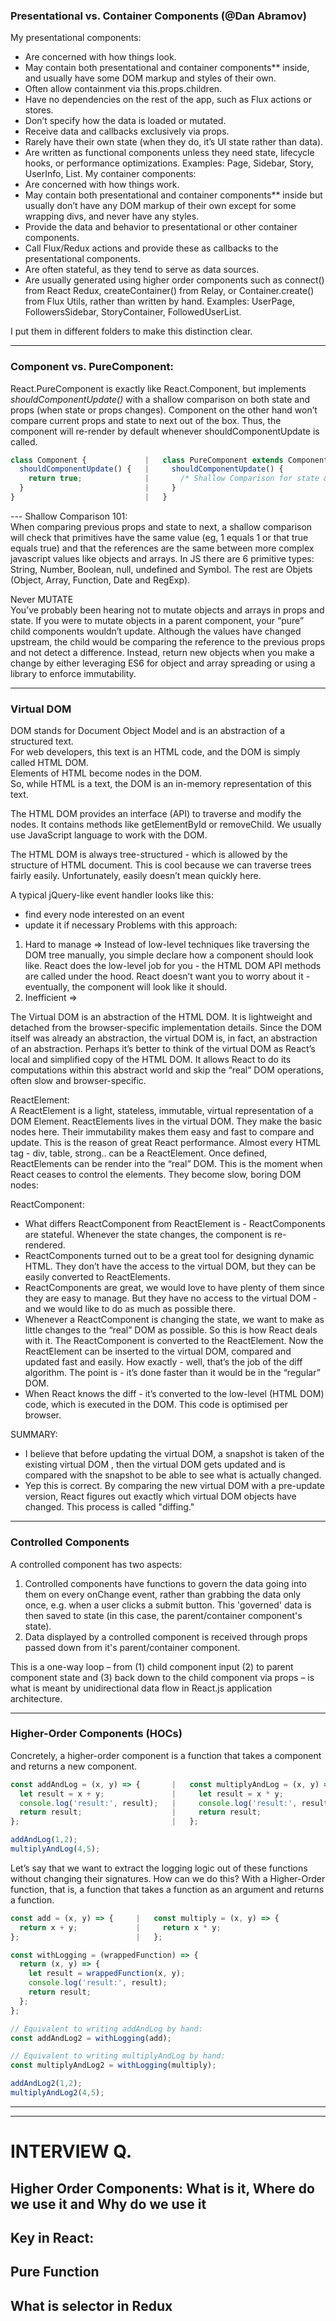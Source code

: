 
### Presentational vs. Container Components (@Dan Abramov) ###
My presentational components:
- Are concerned with how things look.
- May contain both presentational and container components** inside, and usually have some DOM markup and styles of their own.
- Often allow containment via this.props.children.
- Have no dependencies on the rest of the app, such as Flux actions or stores.
- Don’t specify how the data is loaded or mutated.
- Receive data and callbacks exclusively via props.
- Rarely have their own state (when they do, it’s UI state rather than data).
- Are written as functional components unless they need state, lifecycle hooks, or performance optimizations.
Examples: Page, Sidebar, Story, UserInfo, List.
My container components:
- Are concerned with how things work.
- May contain both presentational and container components** inside but usually don’t have any DOM markup of their own except for some wrapping divs, and never have any styles.
- Provide the data and behavior to presentational or other container components.
- Call Flux/Redux actions and provide these as callbacks to the presentational components.
- Are often stateful, as they tend to serve as data sources.
- Are usually generated using higher order components such as connect() from React Redux, createContainer() from Relay, or Container.create() from Flux Utils, rather than written by hand.
Examples: UserPage, FollowersSidebar, StoryContainer, FollowedUserList.

I put them in different folders to make this distinction clear.

---

### Component vs. PureComponent: ###
React.PureComponent is exactly like React.Component, but implements <i>shouldComponentUpdate()</i> with a shallow comparison on both state and props (when state or props changes). Component on the other hand won’t compare current props and state to next out of the box. Thus, the component will re-render by default whenever shouldComponentUpdate is called.  
```javascript
class Component {             |   class PureComponent extends Component {
  shouldComponentUpdate() {   |     shouldComponentUpdate() {
    return true;              |       /* Shallow Comparison for state & props */
  }                           |     }
}                             |   }
```
--- Shallow Comparison 101:  
When comparing previous props and state to next, a shallow comparison will check that primitives have the same value (eg, 1 equals 1 or that true equals true) and that the references are the same between more complex javascript values like objects and arrays.
In JS there are 6 primitive types: String, Number, Boolean, null, undefined and Symbol. The rest are Objets (Object, Array, Function, Date and RegExp).

 Never MUTATE  
You’ve probably been hearing not to mutate objects and arrays in props and state. If you were to mutate objects in a parent component, your “pure” child components wouldn’t update. Although the values have changed upstream, the child would be comparing the reference to the previous props and not detect a difference.
Instead, return new objects when you make a change by either leveraging ES6 for object and array spreading or using a library to enforce immutability.

---

### Virtual DOM ###
DOM stands for Document Object Model and is an abstraction of a structured text.  
For web developers, this text is an HTML code, and the DOM is simply called HTML DOM.  
Elements of HTML become nodes in the DOM.  
So, while HTML is a text, the DOM is an in-memory representation of this text.  

The HTML DOM provides an interface (API) to traverse and modify the nodes. It contains methods like getElementById or removeChild. We usually use JavaScript language to work with the DOM.  

The HTML DOM is always tree-structured - which is allowed by the structure of HTML document. This is cool because we can traverse trees fairly easily. Unfortunately, easily doesn’t mean quickly here.  

A typical jQuery-like event handler looks like this:  
- find every node interested on an event
- update it if necessary
Problems with this approach:  
1. Hard to manage => Instead of low-level techniques like traversing the DOM tree manually, you simple declare how a component should look like. React does the low-level job for you - the HTML DOM API methods are called under the hood. React doesn’t want you to worry about it - eventually, the component will look like it should.
2. Inefficient => 

The Virtual DOM is an abstraction of the HTML DOM. It is lightweight and detached from the browser-specific implementation details. Since the DOM itself was already an abstraction, the virtual DOM is, in fact, an abstraction of an abstraction.
Perhaps it’s better to think of the virtual DOM as React’s local and simplified copy of the HTML DOM. It allows React to do its computations within this abstract world and skip the “real” DOM operations, often slow and browser-specific.  

ReactElement:  
A ReactElement is a light, stateless, immutable, virtual representation of a DOM Element. ReactElements lives in the virtual DOM. They make the basic nodes here. Their immutability makes them easy and fast to compare and update. This is the reason of great React performance. Almost every HTML tag - div, table, strong.. can be a ReactElement.
Once defined, ReactElements can be render into the “real” DOM. This is the moment when React ceases to control the elements. They become slow, boring DOM nodes:

ReactComponent:  
- What differs ReactComponent from ReactElement is - ReactComponents are stateful. Whenever the state changes, the component is re-rendered.
- ReactComponents turned out to be a great tool for designing dynamic HTML. They don’t have the access to the virtual DOM, but they can be easily converted to ReactElements.
- ReactComponents are great, we would love to have plenty of them since they are easy to manage. But they have no access to the virtual DOM - and we would like to do as much as possible there.
- Whenever a ReactComponent is changing the state, we want to make as little changes to the “real” DOM as possible. So this is how React deals with it. The ReactComponent is converted to the ReactElement. Now the ReactElement can be inserted to the virtual DOM, compared and updated fast and easily. How exactly - well, that’s the job of the diff algorithm. The point is - it’s done faster than it would be in the “regular” DOM.
- When React knows the diff - it’s converted to the low-level (HTML DOM) code, which is executed in the DOM. This code is optimised per browser.

SUMMARY:  
- I believe that before updating the virtual DOM, a snapshot is taken of the existing virtual DOM , then the virtual DOM gets updated and is compared with the snapshot to be able to see what is actually changed.
- Yep this is correct. By comparing the new virtual DOM with a pre-update version, React figures out exactly which virtual DOM objects have changed. This process is called "diffing."  

---

### Controlled Components ###
A controlled component has two aspects:  
1. Controlled components have functions to govern the data going into them on every onChange event, rather than grabbing the data only once, e.g. when a user clicks a submit button. This 'governed' data is then saved to state (in this case, the parent/container component's state).  
2. Data displayed by a controlled component is received through props passed down from it's parent/container component.  

This is a one-way loop – from (1) child component input (2) to parent component state and (3) back down to the child component via props – is what is meant by unidirectional data flow in React.js application architecture.

---

### Higher-Order Components (HOCs) ###

Concretely, a higher-order component is a function that takes a component and returns a new component.
```javascript
const addAndLog = (x, y) => {       |   const multiplyAndLog = (x, y) => {
  let result = x + y;               |     let result = x * y;
  console.log('result:', result);   |     console.log('result:', result);
  return result;                    |     return result;
};                                  |   };

addAndLog(1,2);
multiplyAndLog(4,5);
```
Let’s say that we want to extract the logging logic out of these functions without changing their signatures. How can we do this? With a Higher-Order function, that is, a function that takes a function as an argument and returns a function.
```javascript
const add = (x, y) => {     |   const multiply = (x, y) => {
  return x + y;             |     return x * y;
};                          |   };

const withLogging = (wrappedFunction) => {
  return (x, y) => {
    let result = wrappedFunction(x, y);
    console.log('result:', result);
    return result;
  };
};

// Equivalent to writing addAndLog by hand:
const addAndLog2 = withLogging(add);

// Equivalent to writing multiplyAndLog by hand:
const multiplyAndLog2 = withLogging(multiply);

addAndLog2(1,2);
multiplyAndLog2(4,5);
```
---
---
# INTERVIEW Q.

## Higher Order Components: What is it, Where do we use it and Why do we use it
## Key in React:
## Pure Function
## What is selector in Redux
